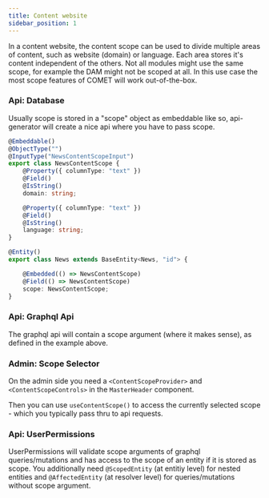 ```yaml
---
title: Content website
sidebar_position: 1
---
```


In a content website, the content scope can be used to divide multiple areas of content, such as website (domain) or language. Each area stores it's content independent of the others. Not all modules might use the same scope, for example the DAM might not be scoped at all. In this use case the most scope features of COMET will work out-of-the-box.


### Api: Database

Usually scope is stored in a "scope" object as embeddable like so, api-generator will create a nice api where you have to pass scope.

```ts title="api/src/news/entities/news.entity.ts"
@Embeddable()
@ObjectType("")
@InputType("NewsContentScopeInput")
export class NewsContentScope {
    @Property({ columnType: "text" })
    @Field()
    @IsString()
    domain: string;

    @Property({ columnType: "text" })
    @Field()
    @IsString()
    language: string;
}

@Entity()
export class News extends BaseEntity<News, "id"> {

    @Embedded(() => NewsContentScope)
    @Field(() => NewsContentScope)
    scope: NewsContentScope;
}
```

### Api: Graphql Api

The graphql api will contain a scope argument (where it makes sense), as defined in the example above.

### Admin: Scope Selector
On the admin side you need a `<ContentScopeProvider>` and `<ContentScopeControls>` in the `MasterHeader` component.

Then you can use `useContentScope()` to access the currently selected scope - which you typically pass thru to api requests.

### Api: UserPermissions

UserPermissions will validate scope arguments of graphql queries/mutations and has access to the scope of an entity if it is stored as scope. You additionally need `@ScopedEntity` (at entitiy level) for nested entities and `@AffectedEntity` (at resolver level) for queries/mutations without scope argument.
